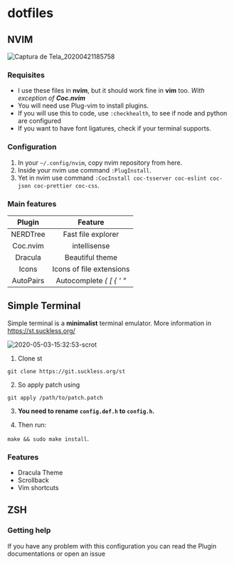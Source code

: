 # dotfiles

## NVIM

![Captura de Tela_20200421185758](https://user-images.githubusercontent.com/53794049/79918034-052f2c00-8402-11ea-9031-b74266ebcc43.png)

### Requisites

- I use these files in **nvim**, but it should work fine in **vim** too. _With exception of **Coc.nvim**_
- You will need use Plug-vim to install plugins.
- If you will use this to code, use ```:checkhealth```, to see if node and python are configured
- If you want to have font ligatures, check if your terminal supports.

### Configuration

1. In your ``` ~/.config/nvim ```, copy nvim repository from here.
2. Inside your nvim use command ``` :PlugInstall ```.
3. Yet in nvim use command ``` :CocInstall coc-tsserver coc-eslint coc-json coc-prettier coc-css ```.

### Main features

|   Plugin  |          Feature         |
|:---------:|:------------------------:|
|  NERDTree |    Fast file explorer    |
|  Coc.nvim |       intellisense       |
|  Dracula  |      Beautiful theme     |
|   Icons   | Icons of file extensions |
| AutoPairs | Autocomplete _( [ { ' "_ |

## Simple Terminal

Simple terminal is a **minimalist** terminal emulator. More information in https://st.suckless.org/

![2020-05-03-15:32:53-scrot](https://user-images.githubusercontent.com/53794049/80922466-ac418b00-8d53-11ea-91ba-fed6fa06e76d.png)

1. Clone st

```git clone https://git.suckless.org/st```

2. So apply patch using

```git apply /path/to/patch.patch```

3. **You need to rename ```config.def.h``` to ```config.h```.**

4. Then run: 

```make && sudo make install```.

### Features
- Dracula Theme
- Scrollback
- Vim shortcuts

## ZSH

### Getting help

If you have any problem with this configuration you can read the Plugin documentations or open an issue
